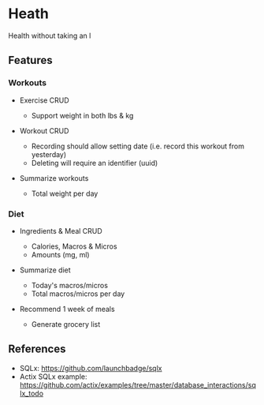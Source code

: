 # Heath

Health without taking an l
## Features

### Workouts

- Exercise CRUD
  - Support weight in both lbs & kg

- Workout CRUD
  - Recording should allow setting date (i.e. record this workout from yesterday)
  - Deleting will require an identifier (uuid)

- Summarize workouts
  - Total weight per day

### Diet

- Ingredients & Meal CRUD
  - Calories, Macros & Micros
  - Amounts (mg, ml)

- Summarize diet
  - Today's macros/micros
  - Total macros/micros per day

- Recommend 1 week of meals
  - Generate grocery list

## References

- SQLx: https://github.com/launchbadge/sqlx
- Actix SQLx example: https://github.com/actix/examples/tree/master/database_interactions/sqlx_todo